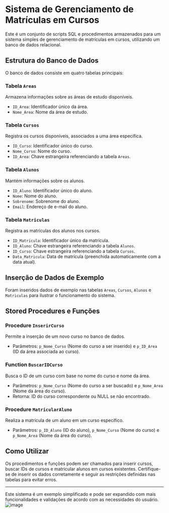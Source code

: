 # Sistema de Gerenciamento de Matrículas em Cursos

Este é um conjunto de scripts SQL e procedimentos armazenados para um sistema simples de gerenciamento de matrículas em cursos, utilizando um banco de dados relacional.

## Estrutura do Banco de Dados

O banco de dados consiste em quatro tabelas principais:

### Tabela `Areas`

Armazena informações sobre as áreas de estudo disponíveis.
- `ID_Area`: Identificador único da área.
- `Nome_Area`: Nome da área de estudo.

### Tabela `Cursos`

Registra os cursos disponíveis, associados a uma área específica.
- `ID_Curso`: Identificador único do curso.
- `Nome_Curso`: Nome do curso.
- `ID_Area`: Chave estrangeira referenciando a tabela `Areas`.

### Tabela `Alunos`

Mantém informações sobre os alunos.
- `ID_Aluno`: Identificador único do aluno.
- `Nome`: Nome do aluno.
- `Sobrenome`: Sobrenome do aluno.
- `Email`: Endereço de e-mail do aluno.

### Tabela `Matriculas`

Registra as matrículas dos alunos nos cursos.
- `ID_Matricula`: Identificador único da matrícula.
- `ID_Aluno`: Chave estrangeira referenciando a tabela `Alunos`.
- `ID_Curso`: Chave estrangeira referenciando a tabela `Cursos`.
- `Data_Matricula`: Data de matrícula (preenchida automaticamente com a data atual).

## Inserção de Dados de Exemplo

Foram inseridos dados de exemplo nas tabelas `Areas`, `Cursos`, `Alunos` e `Matriculas` para ilustrar o funcionamento do sistema.

## Stored Procedures e Funções

### Procedure `InserirCurso`

Permite a inserção de um novo curso no banco de dados.
- Parâmetros: `p_Nome_Curso` (Nome do curso a ser inserido) e `p_ID_Area` (ID da área associada ao curso).

### Function `BuscarIDCurso`

Busca o ID de um curso com base no nome do curso e nome da área.
- Parâmetros: `p_Nome_Curso` (Nome do curso a ser buscado) e `p_Nome_Area` (Nome da área do curso).
- Retorna: ID do curso correspondente ou NULL se não encontrado.

### Procedure `MatricularAluno`

Realiza a matrícula de um aluno em um curso específico.
- Parâmetros: `p_ID_Aluno` (ID do aluno), `p_Nome_Curso` (Nome do curso) e `p_Nome_Area` (Nome da área do curso).

## Como Utilizar

Os procedimentos e funções podem ser chamados para inserir cursos, buscar IDs de cursos e matricular alunos em cursos existentes. Certifique-se de inserir os dados corretamente e seguir as restrições definidas nas tabelas para evitar erros.

---

Este sistema é um exemplo simplificado e pode ser expandido com mais funcionalidades e validações de acordo com as necessidades do usuário.
![image](https://github.com/SamuelJorgetto/Function-Universidade/assets/144075081/86b7f85d-c9a8-4ebc-8708-b73c5ac15768)


